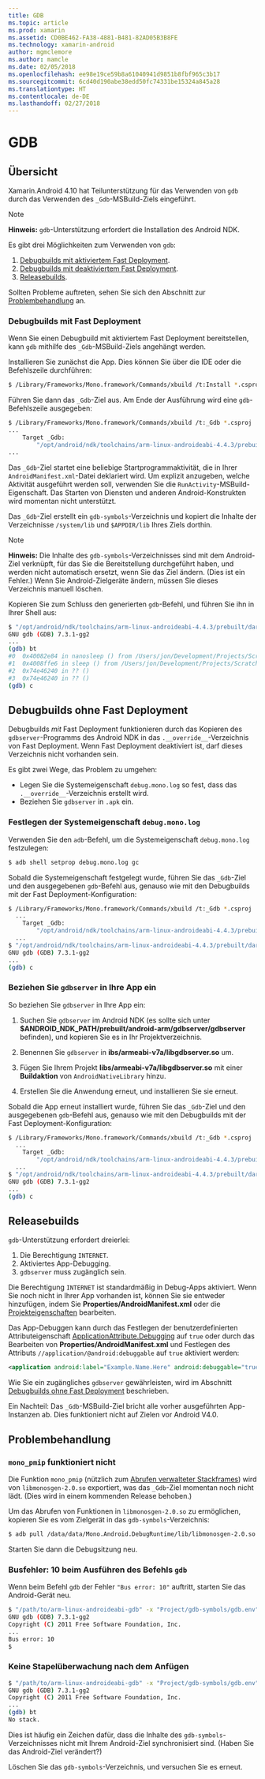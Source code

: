 ```yaml
---
title: GDB
ms.topic: article
ms.prod: xamarin
ms.assetid: CD0BE462-FA38-4881-B481-82AD05B3B8FE
ms.technology: xamarin-android
author: mgmclemore
ms.author: mamcle
ms.date: 02/05/2018
ms.openlocfilehash: ee98e19ce59b8a61040941d9851b8fbf965c3b17
ms.sourcegitcommit: 6cd40d190abe38edd50fc74331be15324a845a28
ms.translationtype: HT
ms.contentlocale: de-DE
ms.lasthandoff: 02/27/2018
---
```

# <a name="gdb"></a>GDB

## <a name="overview"></a>Übersicht

Xamarin.Android 4.10 hat Teilunterstützung für das Verwenden von `gdb` durch das Verwenden des `_Gdb`-MSBuild-Ziels eingeführt. 

> [!NOTE]
> **Hinweis:** `gdb`-Unterstützung erfordert die Installation des Android NDK.

Es gibt drei Möglichkeiten zum Verwenden von `gdb`:

1.  [Debugbuilds mit aktiviertem Fast Deployment](#Debug_Builds_with_Fast_Deployment).
1.  [Debugbuilds mit deaktiviertem Fast Deployment](#Debug_Builds_without_Fast_Deployment).
1.  [Releasebuilds](#Release_Builds).


Sollten Probleme auftreten, sehen Sie sich den Abschnitt zur [Problembehandlung](#Troubleshooting) an.

<a name="Debug_Builds_with_Fast_Deployment" />

### <a name="debug-builds-with-fast-deployment"></a>Debugbuilds mit Fast Deployment

Wenn Sie einen Debugbuild mit aktiviertem Fast Deployment bereitstellen, kann `gdb` mithilfe des `_Gdb`-MSBuild-Ziels angehängt werden.

Installieren Sie zunächst die App. Dies können Sie über die IDE oder die Befehlszeile durchführen:

```bash
$ /Library/Frameworks/Mono.framework/Commands/xbuild /t:Install *.csproj
```

Führen Sie dann das `_Gdb`-Ziel aus. Am Ende der Ausführung wird eine `gdb`-Befehlszeile ausgegeben:

```bash
$ /Library/Frameworks/Mono.framework/Commands/xbuild /t:_Gdb *.csproj
...
    Target _Gdb:
        "/opt/android/ndk/toolchains/arm-linux-androideabi-4.4.3/prebuilt/darwin-x86/bin/arm-linux-androideabi-gdb" -x "/Users/jon/Development/Projects/Scratch.HelloXamarin20//gdb-symbols/gdb.env"
...
```

Das `_Gdb`-Ziel startet eine beliebige Startprogrammaktivität, die in Ihrer `AndroidManifest.xml`-Datei deklariert wird. Um explizit anzugeben, welche Aktivität ausgeführt werden soll, verwenden Sie die `RunActivity`-MSBuild-Eigenschaft. Das Starten von Diensten und anderen Android-Konstrukten wird momentan nicht unterstützt.

Das `_Gdb`-Ziel erstellt ein `gdb-symbols`-Verzeichnis und kopiert die Inhalte der Verzeichnisse `/system/lib` und `$APPDIR/lib` Ihres Ziels dorthin.


> [!NOTE]
> **Hinweis:** Die Inhalte des `gdb-symbols`-Verzeichnisses sind mit dem Android-Ziel verknüpft, für das Sie die Bereitstellung durchgeführt haben, und werden nicht automatisch ersetzt, wenn Sie das Ziel ändern. (Dies ist ein Fehler.) Wenn Sie Android-Zielgeräte ändern, müssen Sie dieses Verzeichnis manuell löschen.

Kopieren Sie zum Schluss den generierten `gdb`-Befehl, und führen Sie ihn in Ihrer Shell aus:

```bash
$ "/opt/android/ndk/toolchains/arm-linux-androideabi-4.4.3/prebuilt/darwin-x86/bin/arm-linux-androideabi-gdb" -x "/Users/jon/Development/Projects/Scratch.HelloXamarin20//gdb-symbols/gdb.env"
GNU gdb (GDB) 7.3.1-gg2
...
(gdb) bt
#0  0x40082e84 in nanosleep () from /Users/jon/Development/Projects/Scratch.HelloXamarin20/gdb-symbols/libc.so
#1  0x4008ffe6 in sleep () from /Users/jon/Development/Projects/Scratch.HelloXamarin20/gdb-symbols/libc.so
#2  0x74e46240 in ?? ()
#3  0x74e46240 in ?? ()
(gdb) c
```

<a name="Debug_Builds_without_Fast_Deployment" />

## <a name="debug-builds-without-fast-deployment"></a>Debugbuilds ohne Fast Deployment

Debugbuilds *mit* Fast Deployment funktionieren durch das Kopieren des `gdbserver`-Programms des Android NDK in das `.__override__`-Verzeichnis von Fast Deployment. Wenn Fast Deployment deaktiviert ist, darf dieses Verzeichnis nicht vorhanden sein.

Es gibt zwei Wege, das Problem zu umgehen:

-   Legen Sie die Systemeigenschaft `debug.mono.log` so fest, dass das `.__override__`-Verzeichnis erstellt wird.
-   Beziehen Sie `gdbserver` in `.apk` ein.

### <a name="setting-the-debugmonolog-system-property"></a>Festlegen der Systemeigenschaft `debug.mono.log`

Verwenden Sie den `adb`-Befehl, um die Systemeigenschaft `debug.mono.log` festzulegen:

```bash
$ adb shell setprop debug.mono.log gc
```

Sobald die Systemeigenschaft festgelegt wurde, führen Sie das `_Gdb`-Ziel und den ausgegebenen `gdb`-Befehl aus, genauso wie mit den Debugbuilds mit der Fast Deployment-Konfiguration:

```bash
$ /Library/Frameworks/Mono.framework/Commands/xbuild /t:_Gdb *.csproj
  ...
    Target _Gdb:
        "/opt/android/ndk/toolchains/arm-linux-androideabi-4.4.3/prebuilt/darwin-x86/bin/arm-linux-androideabi-gdb" -x "/Users/jon/Development/Projects/Scratch.HelloXamarin20//gdb-symbols/gdb.env"
  ...
$ "/opt/android/ndk/toolchains/arm-linux-androideabi-4.4.3/prebuilt/darwin-x86/bin/arm-linux-androideabi-gdb" -x "/Users/jon/Development/Projects/Scratch.HelloXamarin20//gdb-symbols/gdb.env"
GNU gdb (GDB) 7.3.1-gg2
...
(gdb) c
```


### <a name="including-gdbserver-in-your-app"></a>Beziehen Sie `gdbserver` in Ihre App ein

So beziehen Sie `gdbserver` in Ihre App ein:

1. Suchen Sie `gdbserver` im Android NDK (es sollte sich unter **$ANDROID\_NDK\_PATH/prebuilt/android-arm/gdbserver/gdbserver** befinden), und kopieren Sie es in Ihr Projektverzeichnis.

2. Benennen Sie `gdbserver` in **ibs/armeabi-v7a/libgdbserver.so** um.

3. Fügen Sie Ihrem Projekt **libs/armeabi-v7a/libgdbserver.so** mit einer **Buildaktion** von `AndroidNativeLibrary` hinzu.

4. Erstellen Sie die Anwendung erneut, und installieren Sie sie erneut.

Sobald die App erneut installiert wurde, führen Sie das `_Gdb`-Ziel und den ausgegebenen `gdb`-Befehl aus, genauso wie mit den Debugbuilds mit der Fast Deployment-Konfiguration:

```bash
$ /Library/Frameworks/Mono.framework/Commands/xbuild /t:_Gdb *.csproj
  ...
    Target _Gdb:
        "/opt/android/ndk/toolchains/arm-linux-androideabi-4.4.3/prebuilt/darwin-x86/bin/arm-linux-androideabi-gdb" -x "/Users/jon/Development/Projects/Scratch.HelloXamarin20//gdb-symbols/gdb.env"
  ...
$ "/opt/android/ndk/toolchains/arm-linux-androideabi-4.4.3/prebuilt/darwin-x86/bin/arm-linux-androideabi-gdb" -x "/Users/jon/Development/Projects/Scratch.HelloXamarin20//gdb-symbols/gdb.env"
GNU gdb (GDB) 7.3.1-gg2
...
(gdb) c
```

<a name="Release_Builds" />

## <a name="release-builds"></a>Releasebuilds

`gdb`-Unterstützung erfordert dreierlei:

1.  Die Berechtigung `INTERNET`.
2.  Aktiviertes App-Debugging.
3.  `gdbserver` muss zugänglich sein.

Die Berechtigung `INTERNET` ist standardmäßig in Debug-Apps aktiviert. Wenn Sie noch nicht in Ihrer App vorhanden ist, können Sie sie entweder hinzufügen, indem Sie **Properties/AndroidManifest.xml** oder die [Projekteigenschaften](https://developer.xamarin.com/recipes/android/general/projects/add_permissions_to_android_manifest/) bearbeiten.

Das App-Debuggen kann durch das Festlegen der benutzerdefinierten Attributeigenschaft [ApplicationAttribute.Debugging](https://developer.xamarin.com/api/property/Android.App.ApplicationAttribute.Debuggable/) auf `true` oder durch das Bearbeiten von **Properties/AndroidManifest.xml** und Festlegen des Attributs `//application/@android:debuggable` auf `true` aktiviert werden:

```xml
<application android:label="Example.Name.Here" android:debuggable="true">
```

Wie Sie ein zugängliches `gdbserver` gewährleisten, wird im Abschnitt [Debugbuilds ohne Fast Deployment](#Debug_Builds_without_Fast_Deployment) beschrieben.

Ein Nachteil: Das `_Gdb`-MSBuild-Ziel bricht alle vorher ausgeführten App-Instanzen ab. Dies funktioniert nicht auf Zielen vor Android V4.0.

<a name="Troubleshooting" />

## <a name="troubleshooting"></a>Problembehandlung

### <a name="monopmip-doesnt-work"></a>`mono_pmip` funktioniert nicht

Die Funktion `mono_pmip` (nützlich zum [Abrufen verwalteter Stackframes](http://www.mono-project.com/Debugging#Debugging_with_GDB)) wird von `libmonosgen-2.0.so` exportiert, was das `_Gdb`-Ziel momentan noch nicht lädt. (Dies wird in einem kommenden Release behoben.)

Um das Abrufen von Funktionen in `libmonosgen-2.0.so` zu ermöglichen, kopieren Sie es vom Zielgerät in das `gdb-symbols`-Verzeichnis:

```bash
$ adb pull /data/data/Mono.Android.DebugRuntime/lib/libmonosgen-2.0.so Project/gdb-symbols
```

Starten Sie dann die Debugsitzung neu.

### <a name="bus-error-10-when-running-the-gdb-command"></a>Busfehler: 10 beim Ausführen des Befehls `gdb`

Wenn beim Befehl `gdb` der Fehler `"Bus error: 10"` auftritt, starten Sie das Android-Gerät neu.

```bash
$ "/path/to/arm-linux-androideabi-gdb" -x "Project/gdb-symbols/gdb.env"
GNU gdb (GDB) 7.3.1-gg2
Copyright (C) 2011 Free Software Foundation, Inc.
...
Bus error: 10
$
```

### <a name="no-stack-trace-after-attach"></a>Keine Stapelüberwachung nach dem Anfügen

```bash
$ "/path/to/arm-linux-androideabi-gdb" -x "Project/gdb-symbols/gdb.env"
GNU gdb (GDB) 7.3.1-gg2
Copyright (C) 2011 Free Software Foundation, Inc.
...
(gdb) bt
No stack.
```

Dies ist häufig ein Zeichen dafür, dass die Inhalte des `gdb-symbols`-Verzeichnisses nicht mit Ihrem Android-Ziel synchronisiert sind. (Haben Sie das Android-Ziel verändert?)

Löschen Sie das `gdb-symbols`-Verzeichnis, und versuchen Sie es erneut.
